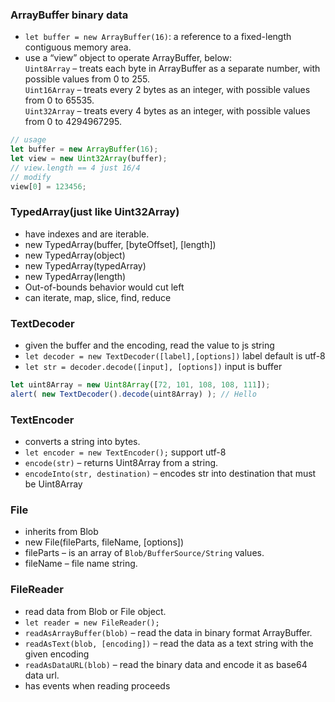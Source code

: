 ### ArrayBuffer binary data
- `let buffer = new ArrayBuffer(16)`: a reference to a fixed-length contiguous memory area.
- use a “view” object to operate ArrayBuffer, below:  
`Uint8Array` – treats each byte in ArrayBuffer as a separate number, with possible values from 0 to 255.  
`Uint16Array` – treats every 2 bytes as an integer, with possible values from 0 to 65535.  
`Uint32Array` – treats every 4 bytes as an integer, with possible values from 0 to 4294967295.
```js
// usage
let buffer = new ArrayBuffer(16);
let view = new Uint32Array(buffer);
// view.length == 4 just 16/4
// modify
view[0] = 123456;
```

### TypedArray(just like Uint32Array)
- have indexes and are iterable.
- new TypedArray(buffer, [byteOffset], [length])
- new TypedArray(object)
- new TypedArray(typedArray)
- new TypedArray(length)
- Out-of-bounds behavior would cut left
- can iterate, map, slice, find, reduce


### TextDecoder
- given the buffer and the encoding, read the value to js string
- `let decoder = new TextDecoder([label],[options])` label default is utf-8
- `let str = decoder.decode([input], [options])` input is buffer
```js
let uint8Array = new Uint8Array([72, 101, 108, 108, 111]);
alert( new TextDecoder().decode(uint8Array) ); // Hello
```

### TextEncoder
- converts a string into bytes.
- `let encoder = new TextEncoder();` support utf-8
- `encode(str)` – returns Uint8Array from a string.
- `encodeInto(str, destination)` – encodes str into destination that must be Uint8Array

### File
- inherits from Blob
- new File(fileParts, fileName, [options])
- fileParts – is an array of `Blob/BufferSource/String` values.
- fileName – file name string.

### FileReader
- read data from Blob or File object.
- `let reader = new FileReader();`
- `readAsArrayBuffer(blob)` – read the data in binary format ArrayBuffer.
- `readAsText(blob, [encoding])` – read the data as a text string with the given encoding
- `readAsDataURL(blob)` – read the binary data and encode it as base64 data url.
- has events when reading proceeds